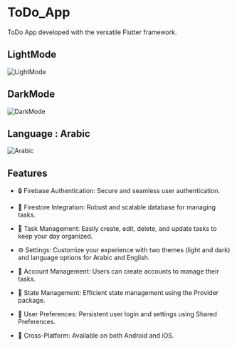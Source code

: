 # ToDo_App
ToDo App developed with the versatile Flutter framework.

## LightMode 
![LightMode](https://github.com/HashirSaudKhan/Todo-App/assets/93030144/6ad643fe-f2c6-474e-9e4a-7294d3d3cd69)
## DarkMode 
![DarkMode](https://github.com/HashirSaudKhan/Todo-App/assets/93030144/5c768d2e-15c8-418f-897f-90b9cd4b7eff)
## Language : Arabic
![Arabic](https://github.com/HashirSaudKhan/Todo-App/assets/93030144/d44a3ad2-7616-4d33-a8c6-95ca298eefb9)

## Features

- 🔒 Firebase Authentication: Secure and seamless user authentication.

- 💾 Firestore Integration: Robust and scalable database for managing tasks.

- 📝 Task Management: Easily create, edit, delete, and update tasks to keep your day organized.

- ⚙️ Settings: Customize your experience with two themes (light and dark) and language options for Arabic and English.

- 👤 Account Management: Users can create accounts to manage their tasks.

- 🔄 State Management: Efficient state management using the Provider package.

- 📌 User Preferences: Persistent user login and settings using Shared Preferences.

- 📲 Cross-Platform: Available on both Android and iOS.
